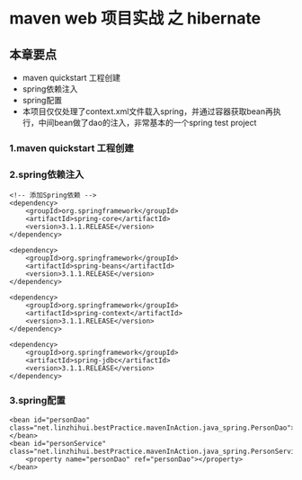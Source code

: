 # maven web 项目实战 之 hibernate
## 本章要点
* maven quickstart 工程创建
* spring依赖注入
* spring配置
* 本项目仅仅处理了context.xml文件载入spring，并通过容器获取bean再执行，中间bean做了dao的注入，非常基本的一个spring test project

### 1.maven quickstart 工程创建

### 2.spring依赖注入
    <!-- 添加Spring依赖 -->  
    <dependency>  
        <groupId>org.springframework</groupId>  
        <artifactId>spring-core</artifactId>  
        <version>3.1.1.RELEASE</version>  
    </dependency>  
      
    <dependency>  
        <groupId>org.springframework</groupId>  
        <artifactId>spring-beans</artifactId>  
        <version>3.1.1.RELEASE</version>  
    </dependency>  
      
    <dependency>  
        <groupId>org.springframework</groupId>  
        <artifactId>spring-context</artifactId>  
        <version>3.1.1.RELEASE</version>  
    </dependency>  
      
    <dependency>  
        <groupId>org.springframework</groupId>  
        <artifactId>spring-jdbc</artifactId>  
        <version>3.1.1.RELEASE</version>  
    </dependency>  
    
    
### 3.spring配置
	<bean id="personDao" class="net.linzhihui.bestPractice.mavenInAction.java_spring.PersonDao"></bean>
	<bean id="personService" class="net.linzhihui.bestPractice.mavenInAction.java_spring.PersonService">
		<property name="personDao" ref="personDao"></property>
	</bean>